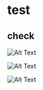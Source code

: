 # test
## check

![Alt Text](https://media.giphy.com/media/yxSUYl58s2Z3sdPQme/giphy.gif)

![Alt Text](https://giphy.com/gifs/yxSUYl58s2Z3sdPQme/html5)

![Alt Text](https://gph.is/g/Z86YNPX)
